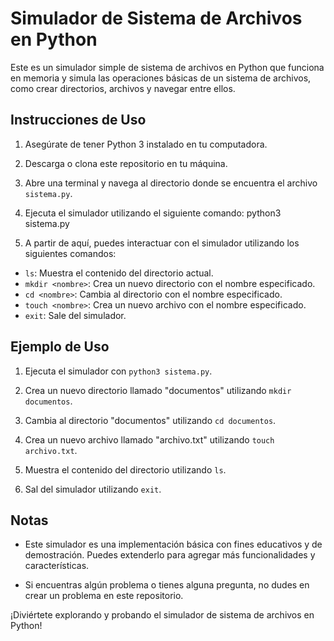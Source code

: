 # Simulador de Sistema de Archivos en Python

Este es un simulador simple de sistema de archivos en Python que funciona en memoria y simula las operaciones básicas de un sistema de archivos, como crear directorios, archivos y navegar entre ellos.

## Instrucciones de Uso

1. Asegúrate de tener Python 3 instalado en tu computadora.

2. Descarga o clona este repositorio en tu máquina.

3. Abre una terminal y navega al directorio donde se encuentra el archivo `sistema.py`.

4. Ejecuta el simulador utilizando el siguiente comando: python3 sistema.py
  
5. A partir de aquí, puedes interactuar con el simulador utilizando los siguientes comandos:

- `ls`: Muestra el contenido del directorio actual.
- `mkdir <nombre>`: Crea un nuevo directorio con el nombre especificado.
- `cd <nombre>`: Cambia al directorio con el nombre especificado.
- `touch <nombre>`: Crea un nuevo archivo con el nombre especificado.
- `exit`: Sale del simulador.

## Ejemplo de Uso

1. Ejecuta el simulador con `python3 sistema.py`.

2. Crea un nuevo directorio llamado "documentos" utilizando `mkdir documentos`.

3. Cambia al directorio "documentos" utilizando `cd documentos`.

4. Crea un nuevo archivo llamado "archivo.txt" utilizando `touch archivo.txt`.

5. Muestra el contenido del directorio utilizando `ls`.

6. Sal del simulador utilizando `exit`.

## Notas

- Este simulador es una implementación básica con fines educativos y de demostración. Puedes extenderlo para agregar más funcionalidades y características.

- Si encuentras algún problema o tienes alguna pregunta, no dudes en crear un problema en este repositorio.

¡Diviértete explorando y probando el simulador de sistema de archivos en Python!



